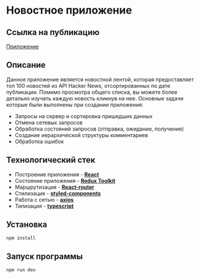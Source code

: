 # Новостное приложение

## Ссылка на публикацию

[Приложение](https://news-application-lnri-8gxne9fp5-ivansavdev.vercel.app/)

## Описание

Данное приложение является новостной лентой, которая предоставляет топ 100 новостей из API Hacker News, отсортированных по дате публикации. Помимо просмотра общего списка, вы можете более детально изучать каждую новость кликнув на нее.
Основные задачи которые были выполнены при создании приложения:
- Запросы на сервер и сортировка пришедших данных
- Отмена сетевых запросов
- Обработка состояний запросов (отправка, ожидание, получение)
- Создание иерархической структуры комментариев
- Обработка ошибок

## Технологический стек
- Построение приложения - **[React](https://reactjs.org/)**
- Состояние приложения - **[Redux Toolkit](https://redux-toolkit.js.org/)**
- Маршрутизация - **[React-router](https://reactrouter.com/en/main)**
- Стилизация - **[styled-components](https://styled-components.com/)**
- Работа с сетью - **[axios](https://github.com/axios/axios)**
- Типизация - **[typescript](https://www.typescriptlang.org/)**

## Установка

```
npm install
```

## Запуск программы

```
npm run dev
```

